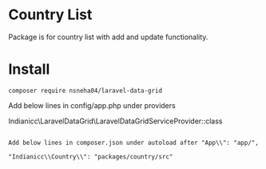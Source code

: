 # Country List
Package is for country list with add and update functionality.


# Install
```
composer require nsneha04/laravel-data-grid
```

Add below lines in config/app.php under providers

Indianicc\LaravelDataGrid\LaravelDataGridServiceProvider::class
```

Add below lines in composer.json under autoload after "App\\": "app/",

"Indianicc\\Country\\": "packages/country/src"

```
